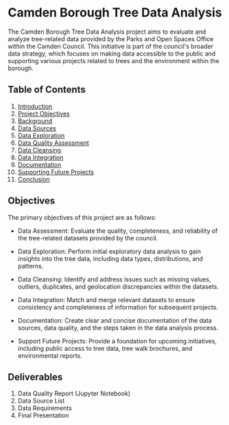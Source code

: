 # Camden Borough Tree Data Analysis

The Camden Borough Tree Data Analysis project aims to evaluate and analyze tree-related data provided by the Parks and Open Spaces Office within the Camden Council. This initiative is part of the council's broader data strategy, which focuses on making data accessible to the public and supporting various projects related to trees and the environment within the borough.

## Table of Contents

1. [Introduction](#introduction)
2. [Project Objectives](#project-objectives)
3. [Background](#background)
4. [Data Sources](#data-sources)
5. [Data Exploration](#data-exploration)
6. [Data Quality Assessment](#data-quality-assessment)
7. [Data Cleansing](#data-cleansing)
8. [Data Integration](#data-integration)
9. [Documentation](#documentation)
10. [Supporting Future Projects](#supporting-future-projects)
11. [Conclusion](#conclusion)

## Objectives

The primary objectives of this project are as follows:

- Data Assessment: Evaluate the quality, completeness, and reliability of the tree-related datasets provided by the council.

- Data Exploration: Perform initial exploratory data analysis to gain insights into the tree data, including data types, distributions, and patterns.

- Data Cleansing: Identify and address issues such as missing values, outliers, duplicates, and geolocation discrepancies within the datasets.

- Data Integration: Match and merge relevant datasets to ensure consistency and completeness of information for subsequent projects.

- Documentation: Create clear and concise documentation of the data sources, data quality, and the steps taken in the data analysis process.

- Support Future Projects: Provide a foundation for upcoming initiatives, including public access to tree data, tree walk brochures, and environmental reports.

## Deliverables
1. Data Quality Report (Jupyter Notebook)
2. Data Source List
3. Data Requirements
4. Final Presentation
